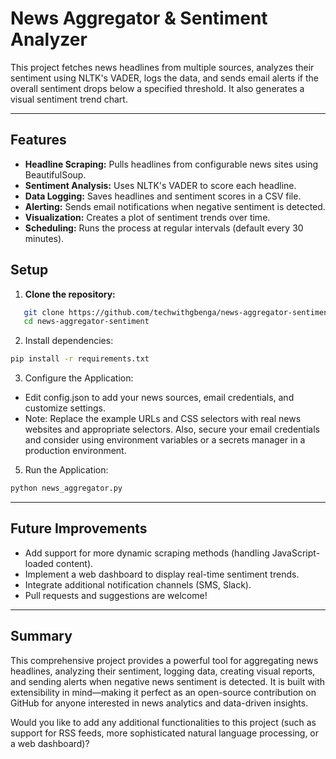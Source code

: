 # News Aggregator & Sentiment Analyzer

This project fetches news headlines from multiple sources, analyzes their sentiment using NLTK's VADER, logs the data, and sends email alerts if the overall sentiment drops below a specified threshold. It also generates a visual sentiment trend chart.

---

## Features

- **Headline Scraping:** Pulls headlines from configurable news sites using BeautifulSoup.
- **Sentiment Analysis:** Uses NLTK's VADER to score each headline.
- **Data Logging:** Saves headlines and sentiment scores in a CSV file.
- **Alerting:** Sends email notifications when negative sentiment is detected.
- **Visualization:** Creates a plot of sentiment trends over time.
- **Scheduling:** Runs the process at regular intervals (default every 30 minutes).

## Setup

1. **Clone the repository:**
```bash
   git clone https://github.com/techwithgbenga/news-aggregator-sentiment.git
   cd news-aggregator-sentiment
```
2. Install dependencies:
```bash
pip install -r requirements.txt
```
3. Configure the Application:
- Edit config.json to add your news sources, email credentials, and customize settings.
- Note: Replace the example URLs and CSS selectors with real news websites and appropriate selectors. Also, secure your email credentials and consider using environment variables or a secrets manager in a production environment.
  
5. Run the Application:
```bash
python news_aggregator.py
```
---

## Future Improvements
- Add support for more dynamic scraping methods (handling JavaScript-loaded content).
- Implement a web dashboard to display real-time sentiment trends.
- Integrate additional notification channels (SMS, Slack).
- Pull requests and suggestions are welcome!

---

## Summary

This comprehensive project provides a powerful tool for aggregating news headlines, analyzing their sentiment, logging data, creating visual reports, and sending alerts when negative news sentiment is detected. It is built with extensibility in mind—making it perfect as an open-source contribution on GitHub for anyone interested in news analytics and data-driven insights.

Would you like to add any additional functionalities to this project (such as support for RSS feeds, more sophisticated natural language processing, or a web dashboard)?
